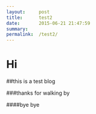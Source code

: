 ```yaml
---
layout:     post
title:      test2
date:       2015-06-21 21:47:59
summary:    
permalink:  /test2/
---
```


# Hi

##this is a test blog

###thanks for walking by

####bye bye

